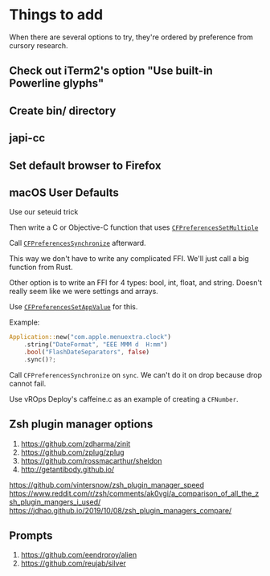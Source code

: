 # Things to add

When there are several options to try, they're ordered by preference from cursory research.

## Check out iTerm2's option "Use built-in Powerline glyphs"

## Create bin/ directory

## japi-cc

## Set default browser to Firefox

## macOS User Defaults

Use our seteuid trick

Then write a C or Objective-C function that uses [`CFPreferencesSetMultiple`](https://developer.apple.com/documentation/corefoundation/1515513-cfpreferencessetmultiple?language=objc)

Call [`CFPreferencesSynchronize`](https://developer.apple.com/documentation/corefoundation/1515504-cfpreferencessynchronize?language=objc) afterward.

This way we don't have to write any complicated FFI. We'll just call a big function from Rust.

Other option is to write an FFI for 4 types: bool, int, float, and string. Doesn't really seem like we were settings and arrays.

Use [`CFPreferencesSetAppValue`](https://developer.apple.com/documentation/corefoundation/1515528-cfpreferencessetappvalue?language=objc) for this.

Example:

```rust
Application::new("com.apple.menuextra.clock")
    .string("DateFormat", "EEE MMM d  H:mm")
    .bool("FlashDateSeparators", false)
    .sync()?;
```

Call `CFPreferencesSynchronize` on `sync`. We can't do it on drop because drop cannot fail.

Use vROps Deploy's caffeine.c as an example of creating a `CFNumber`.

## Zsh plugin manager options

1. https://github.com/zdharma/zinit
1. https://github.com/zplug/zplug
1. https://github.com/rossmacarthur/sheldon
1. http://getantibody.github.io/

https://github.com/vintersnow/zsh_plugin_manager_speed
https://www.reddit.com/r/zsh/comments/ak0vgi/a_comparison_of_all_the_zsh_plugin_mangers_i_used/
https://jdhao.github.io/2019/10/08/zsh_plugin_managers_compare/

## Prompts

1. https://github.com/eendroroy/alien
1. https://github.com/reujab/silver
